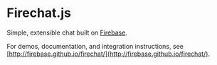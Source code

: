 Firechat.js
===========

Simple, extensible chat built on [Firebase](https://www.firebase.com/?utm_source=readme&utm_medium=github&utm_campaign=firechat).

For demos, documentation, and integration instructions, see [http://firebase.github.io/firechat/](http://firebase.github.io/firechat/).
